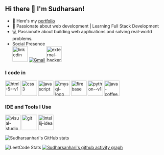 ## Hi there 👋 I'm Sudharsan!  


- 🔭 Here's my [portfolio](https://sudharsanhari06.github.io/)
- 🌱 Passionate about web development | Learning Full Stack Development
- 💻 Passionate about building web applications and solving real-world problems. 
-  Social Presence<br/>
  [<img width="50" height="50" src="https://img.icons8.com/fluency/48/linkedin.png" alt="linkedin"/>](https://www.linkedin.com/in/sudharsan-h/)
     [![Gmail](https://img.icons8.com/color/50/gmail-new.png)](mailto:sudharsanhari2006@gmail.com) 
      [<img width="50" height="50" src="https://img.icons8.com/external-tal-revivo-color-tal-revivo/48/external-hackerrank-is-a-technology-company-that-focuses-on-competitive-programming-logo-color-tal-revivo.png" alt="external-hackerrank-is-a-technology-company-that-focuses-on-competitive-programming-logo-color-tal-revivo"/>](https://www.hackerrank.com/profile/sudharsanhari201)

  ### I code in
  <img width="50" height="50" src="https://img.icons8.com/color/48/html-5--v1.png" alt="html-5--v1"/> <img width="50" height="50" src="https://img.icons8.com/fluency/48/css3.png" alt="css3"/>  <img width="50" height="50" src="https://img.icons8.com/color/48/javascript.png" alt="javascript"/>  <img width="50" height="50" src="https://img.icons8.com/color/48/mysql-logo.png" alt="mysql-logo"/>  <img width="50" height="50" src="https://img.icons8.com/color/48/firebase.png" alt="firebase"/>  <img width="50" height="50" src="https://img.icons8.com/color/48/python--v1.png" alt="python--v1"/> <img width="50" height="50" src="https://img.icons8.com/color/48/java-coffee-cup-logo--v1.png" alt="java-coffee-cup-logo--v1"/>
  ### IDE and Tools I Use
  <img width="50" height="50" src="https://img.icons8.com/color/48/visual-studio-code-2019.png" alt="visual-studio-code-2019"/>  <img width="50" height="50" src="https://img.icons8.com/color/48/git.png" alt="git"/>  <img width="50" height="50" src="https://img.icons8.com/fluency/48/intellij-idea.png" alt="intellij-idea"/>

![Sudharsanhari's GitHub stats](https://github-readme-stats.vercel.app/api?username=Sudharsanhari06&theme=dark&show_icons=true&&hide=issues,contribs)

![LeetCode Stats](https://leetcard.jacoblin.cool/Sudharsan_31?theme=dark&font=Marcellus&ext=contest)
[![Sudharsanhari's github activity graph](https://github-readme-activity-graph.vercel.app/graph?username=Sudharsanhari06&bg_color=000000&color=dbdbdb&line=3fe961&point=ffffff&area=true&hide_border=true)](https://github.com/ashutosh00710/github-readme-activity-graph)
